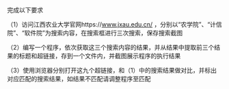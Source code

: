 完成以下要求

（1）访问江西农业大学官网https://www.jxau.edu.cn/
，分别以“农学院”、“计信院”、“软件院”为搜索内容，在搜索框进行三次搜索，保存搜索截图

（2）编写一个程序，依次获取这三个搜索内容的结果，并从结果中提取前三个结果的标题和超链接，存到一个文件内，并截图展示程序的执行结果

（3）使用浏览器分别打开这九个超链接，和（1）中的搜索结果做对比，并标出对应匹配的搜索结果，如结果不匹配请调整程序至匹配
